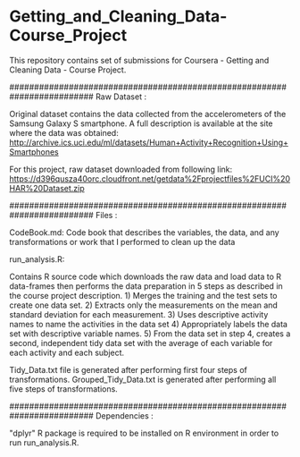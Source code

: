 # Getting_and_Cleaning_Data-Course_Project

This repository contains set of submissions for Coursera - Getting and Cleaning Data - Course Project.

#########################################################################
Raw Dataset :

Original dataset contains the data collected from the accelerometers of the Samsung Galaxy S smartphone. 
A full description is available at the site where the data was obtained:
http://archive.ics.uci.edu/ml/datasets/Human+Activity+Recognition+Using+Smartphones

For this project, raw dataset downloaded from following link:
https://d396qusza40orc.cloudfront.net/getdata%2Fprojectfiles%2FUCI%20HAR%20Dataset.zip

#########################################################################
Files : 

CodeBook.md:
Code book that describes the variables, the data, and any transformations or work that I performed to clean up the data

run_analysis.R:

Contains R source code which downloads the raw data and load data to R data-frames then performs the data preparation in 5 steps as described in the course project description.
	1) Merges the training and the test sets to create one data set.
	2) Extracts only the measurements on the mean and standard deviation for each measurement.
    3) Uses descriptive activity names to name the activities in the data set
    4) Appropriately labels the data set with descriptive variable names.
	5) From the data set in step 4, creates a second, independent tidy data set with the average of each variable for each activity and each subject.

Tidy_Data.txt file is generated after performing first four steps of transformations.
Grouped_Tidy_Data.txt is generated after performing all five steps of transformations. 

#########################################################################
Dependencies :

"dplyr" R package is required to be installed on R environment in order to run run_analysis.R.
